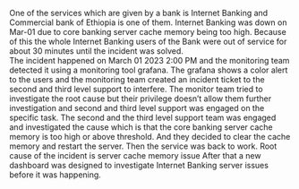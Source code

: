 One of the services which are given by a bank is Internet Banking and Commercial bank of Ethiopia is one of them. 
Internet Banking was down on Mar-01 due to core banking server cache memory being too high. 
Because of this the whole Internet Banking users of the Bank were out of service for about 30 minutes until the 
incident was solved.   
The incident happened on March 01 2023 2:00 PM and the monitoring team detected it using a monitoring tool grafana.
The grafana shows a color alert to the users and the monitoring team created an incident ticket to the second and third 
level support to interfere. The monitor team tried to investigate the root cause but their privilege doesn’t 
allow them further investigation and second and third level support was engaged on the specific task. 
The second and the third level support team was engaged and investigated the cause which is that the 
core banking server cache memory is too high or above threshold. And they decided to clear the cache
 memory and restart the server. Then the service was back to work.
Root cause of the incident is server cache memory issue
After that a new dashboard was designed to investigate Internet Banking server issues before it was happening.

